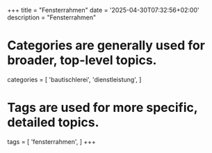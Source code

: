 +++
title = "Fensterrahmen"
date = '2025-04-30T07:32:56+02:00'
description = "Fensterrahmen"
# Categories are generally used for broader, top-level topics.
categories = [
 'bautischlerei',
 'dienstleistung',
]
# Tags are used for more specific, detailed topics.
tags = [
 'fensterrahmen',
]
+++
